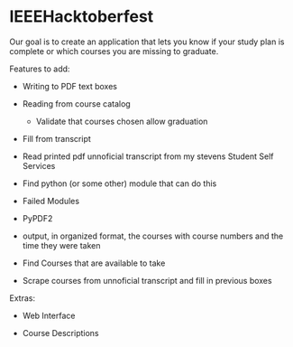 # IEEEHacktoberfest

Our goal is to create an application that lets you know if your study plan is complete or which courses you are missing to graduate.

Features to add:

* Writing to PDF text boxes

* Reading from course catalog

  * Validate that courses chosen allow graduation
  
* Fill from transcript
 * Read printed pdf unnoficial transcript from my stevens Student Self Services
 * Find python (or some other) module that can do this
  * Failed Modules
   * PyPDF2
 * output, in organized format, the courses with course numbers and the time they were taken
  
* Find Courses that are available to take

* Scrape courses from unnoficial transcript and fill in previous boxes


Extras:

* Web Interface

* Course Descriptions
